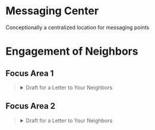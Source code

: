 # Messaging Center  

Conceptionally a centralized location for messaging points 

# Engagement of Neighbors 
## Focus Area 1 
> <details><Summary>Draft for a Letter to Your Neighbors</Summary>  
> 
> ```
> 
> Your neighbor,
> ________
> ```  
> 
> </details> 

## Focus Area 2 
> <details><Summary>Draft for a Letter to Your Neighbors</Summary>  
> 
> ``` 
>
> Your neighbor,
> ________
> ```  
> 
> </details> 

